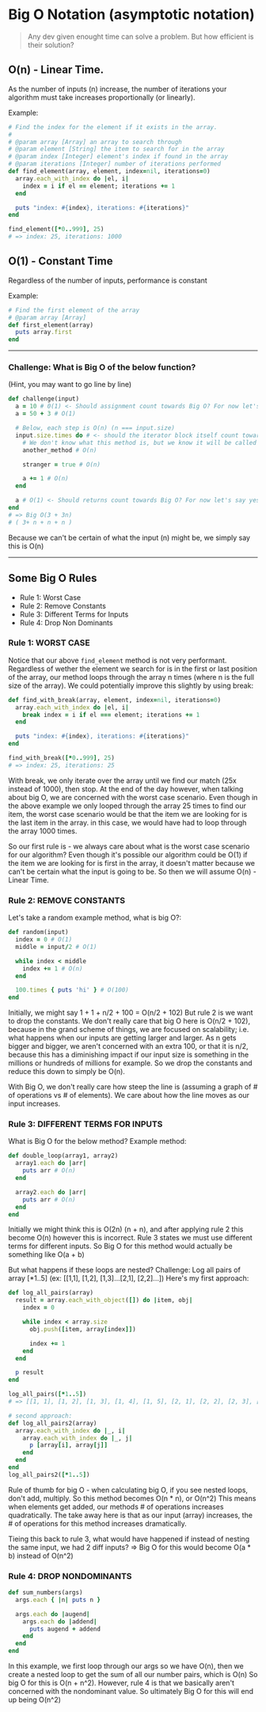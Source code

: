 # Big O Notation (asymptotic notation)

> Any dev given enought time can solve a problem. But how efficient is their solution?

## O(n) - Linear Time.


As the number of inputs (n) increase, the number of iterations 
your algorithm must take increases proportionally (or linearly).

Example:
```ruby
# Find the index for the element if it exists in the array.
#
# @param array [Array] an array to search through
# @param element [String] the item to search for in the array
# @param index [Integer] element's index if found in the array
# @param iterations [Integer] number of iterations performed
def find_element(array, element, index=nil, iterations=0)
  array.each_with_index do |el, i| 
    index = i if el == element; iterations += 1
  end

  puts "index: #{index}, iterations: #{iterations}"
end

find_element([*0..999], 25)
# => index: 25, iterations: 1000
```

## O(1) - Constant Time


Regardless of the number of inputs, performance is constant

Example:
```ruby
# Find the first element of the array
# @param array [Array]
def first_element(array)
  puts array.first
end
```

---

### Challenge: What is Big O of the below function? 

(Hint, you may want to go line by line)
```ruby
def challenge(input)
  a = 10 # 0(1) <- Should assignment count towards Big O? For now let's say yes.
  a = 50 + 3 # O(1)

  # Below, each step is O(n) (n === input.size)
  input.size.times do # <- should the iterator block itself count towards Big O? For now let's say no.
    # We don't know what this method is, but we know it will be called n times
    another_method # O(n)

    stranger = true # O(n)

    a += 1 # O(n)
  end

  a # O(1) <- Should returns count towards Big O? For now let's say yes.
end
# => Big O(3 + 3n)
# ( 3+ n + n + n )
```
Because we can't be certain of what the input (n) might be, we simply say this is O(n)

---

## Some Big O Rules
  - Rule 1: Worst Case
  - Rule 2: Remove Constants
  - Rule 3: Different Terms for Inputs
  - Rule 4: Drop Non Dominants


### Rule 1: WORST CASE

Notice that our above `find_element` method is not very performant. 
Regardless of wether the element we search for is in the first or last position of the array,
our method loops through the array n times (where n is the full size of the array).
We could potentially improve this slightly by using break:

```ruby
def find_with_break(array, element, index=nil, iterations=0)
  array.each_with_index do |el, i|
    break index = i if el === element; iterations += 1
  end

  puts "index: #{index}, iterations: #{iterations}"
end

find_with_break([*0..999], 25)
# => index: 25, iterations: 25
```
With break, we only iterate over the array until we find our match (25x instead of 1000), then stop.
At the end of the day however, when talking about big O, we are concerned with the worst case scenario.
Even though in the above example we only looped through the array 25 times to find our item, the worst 
case scenario would be that the item we are looking for is the last item in the array. 
in this case, we would have had to loop through the array 1000 times.

So our first rule is - we always care about what is the worst case scenario for our algorithm?
Even though it's possible our algorithm could be O(1) if the item we are looking for is first in the array,
it doesn't matter because we can't be certain what the input is going to be. 
So then we will assume O(n) - Linear Time.



### Rule 2: REMOVE CONSTANTS
Let's take a random example method, what is big O?:
```ruby
def random(input)
  index = 0 # O(1)
  middle = input/2 # O(1)

  while index < middle
    index += 1 # O(n)
  end

  100.times { puts 'hi' } # O(100)
end
```
Initially, we might say 1 + 1 + n/2 + 100 = O(n/2 + 102)
But rule 2 is we want to drop the constants. We don't really care that big O here is O(n/2 + 102),
because in the grand scheme of things, we are focused on scalability; i.e. what happens when our 
inputs are getting larger and larger. As n gets bigger and bigger, we aren't concerned with an extra 100,
or that it is n/2, because this has a diminishing impact if our input size is something in the millions
or hundreds of millions for example. So we drop the constants and reduce this down to simply be O(n).

With Big O, we don't really care how steep the line is (assuming a graph of # of operations vs # of elements).
We care about how the line moves as our input increases.



### Rule 3: DIFFERENT TERMS FOR INPUTS
What is Big O for the below method?
Example method:
```ruby
def double_loop(array1, array2)
  array1.each do |arr|
    puts arr # O(n)
  end

  array2.each do |arr|
    puts arr # O(n)
  end
end
```

Initially we might think this is O(2n) (n + n), and after applying rule 2 this become O(n)
however this is incorrect.
Rule 3 states we must use different terms for different inputs.
So Big O for this method would actually be something like O(a + b)

But what happens if these loops are nested?
Challenge: Log all pairs of array [*1..5] (ex: [[1,1], [1,2], [1,3]...[2,1], [2,2]...])
Here's my first approach:

```ruby
def log_all_pairs(array)
  result = array.each_with_object([]) do |item, obj|
    index = 0

    while index < array.size
      obj.push([item, array[index]])

      index += 1
    end
  end

  p result
end

log_all_pairs([*1..5])
# => [[1, 1], [1, 2], [1, 3], [1, 4], [1, 5], [2, 1], [2, 2], [2, 3], [2, 4], [2, 5], [3, 1], [3, 2], [3, 3], [3, 4], [3, 5], [4, 1], [4, 2], [4, 3], [4, 4], [4, 5], [5, 1], [5, 2], [5, 3], [5, 4], [5, 5]]
```

```ruby
# second approach:
def log_all_pairs2(array)
  array.each_with_index do |_, i|
    array.each_with_index do |_, j|
      p [array[i], array[j]]
    end
  end
end
log_all_pairs2([*1..5])
```

Rule of thumb for big O - when calculating big O, if you see nested loops, don't add, multiply.
So this method becomes O(n * n), or O(n^2)
This means when elements get added, our methods # of operations increases quadratically.
The take away here is that as our input (array) increases, the # of operations for this method increases dramatically.

Tieing this back to rule 3, what would have happened if instead of nesting the same input, 
we had 2 diff inputs?
=> Big O for this would become O(a * b) instead of O(n^2)


### Rule 4: DROP NONDOMINANTS

```ruby
def sum_numbers(args)
  args.each { |n| puts n }

  args.each do |augend|
    args.each do |addend|
      puts augend + addend
    end
  end
end
```

In this example, we first loop through our args so we have O(n), then we create a nested loop
to get the sum of all our number pairs, which is O(n)
So big O for this is O(n + n^2). 
However, rule 4 is that we basically aren't concerned with the nondominant value.
So ultimately Big O for this will end up being O(n^2)